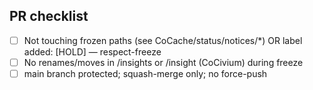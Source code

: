## PR checklist

- [ ] Not touching frozen paths (see CoCache/status/notices/*) OR label added: [HOLD] — respect-freeze
- [ ] No renames/moves in /insights or /insight (CoCivium) during freeze
- [ ] main branch protected; squash-merge only; no force-push
